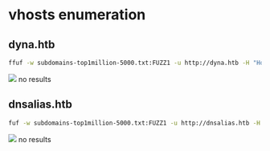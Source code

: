 # vhosts enumeration
## dyna.htb
````bash
ffuf -w subdomains-top1million-5000.txt:FUZZ1 -u http://dyna.htb -H "Host: FUZZ1.dyna.htb" -fl 282
````

![](DYNSTR.HTB-10.png)
no results


## dnsalias.htb
````bash
fuf -w subdomains-top1million-5000.txt:FUZZ1 -u http://dnsalias.htb -H "Host: FUZZ1.dnsalias.htb" -fl 282
````

![](DYNSTR.HTB-11.png)
no results


